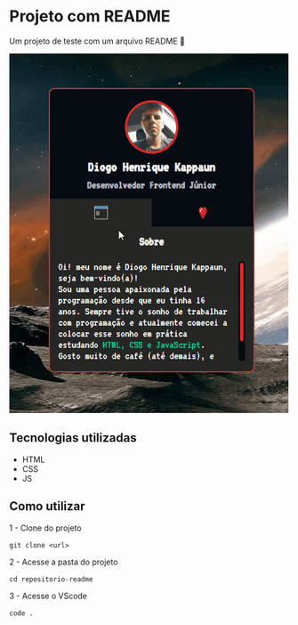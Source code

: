 # Projeto com README
Um projeto de teste com um arquivo README 🚀

<img src="./projeto.gif" alt="Gif do Projeto">

## Tecnologias utilizadas
- HTML
- CSS
- JS

## Como utilizar

1 - Clone do projeto
```
git clone <url>
```
2 - Acesse a pasta do projeto
```
cd repositorio-readme
```
3 - Acesse o VScode
```
code .
```